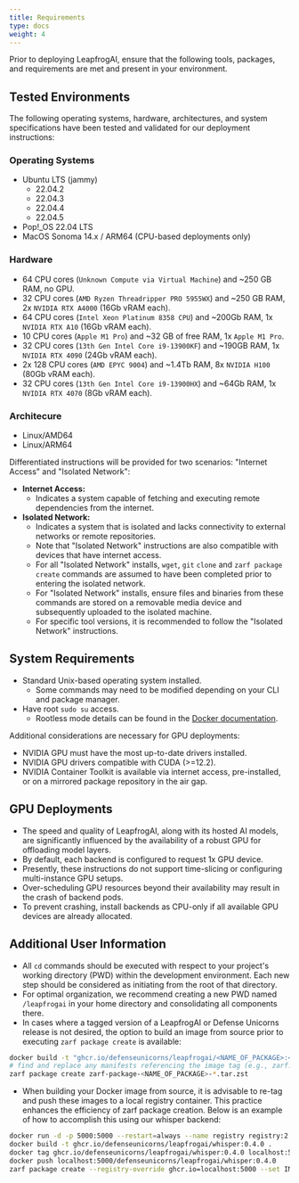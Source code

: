 ```yaml
---
title: Requirements
type: docs
weight: 4
---
```


Prior to deploying LeapfrogAI, ensure that the following tools, packages, and requirements are met and present in your environment.

## Tested Environments

The following operating systems, hardware, architectures, and system specifications have been tested and validated for our deployment instructions:

### Operating Systems

- Ubuntu LTS (jammy)
  - 22.04.2
  - 22.04.3
  - 22.04.4
  - 22.04.5
- Pop!_OS 22.04 LTS
- MacOS Sonoma 14.x / ARM64 (CPU-based deployments only)

### Hardware

- 64 CPU cores (`Unknown Compute via Virtual Machine`) and ~250 GB RAM, no GPU.
- 32 CPU cores (`AMD Ryzen Threadripper PRO 5955WX`) and ~250 GB RAM, 2x `NVIDIA RTX A4000` (16Gb vRAM each).
- 64 CPU cores (`Intel Xeon Platinum 8358 CPU`) and ~200Gb RAM, 1x `NVIDIA RTX A10` (16Gb vRAM each).
- 10 CPU cores (`Apple M1 Pro`) and ~32 GB of free RAM, 1x `Apple M1 Pro`.
- 32 CPU cores (`13th Gen Intel Core i9-13900KF`) and ~190GB RAM, 1x `NVIDIA RTX 4090` (24Gb vRAM each).
- 2x 128 CPU cores (`AMD EPYC 9004`) and ~1.4Tb RAM, 8x `NVIDIA H100` (80Gb vRAM each).
- 32 CPU cores (`13th Gen Intel Core i9-13900HX`) and ~64Gb RAM, 1x `NVIDIA RTX 4070` (8Gb vRAM each).

### Architecure

- Linux/AMD64
- Linux/ARM64

 Differentiated instructions will be provided for two scenarios: "Internet Access" and "Isolated Network":

- **Internet Access:**
  - Indicates a system capable of fetching and executing remote dependencies from the internet.
- **Isolated Network:**
  - Indicates a system that is isolated and lacks connectivity to external networks or remote repositories.
  - Note that "Isolated Network" instructions are also compatible with devices that have internet access.
  - For all "Isolated Network" installs, `wget`, `git` `clone` and `zarf package create` commands are assumed to have been completed prior to entering the isolated network.
  - For "Isolated Network" installs, ensure files and binaries from these commands are stored on a removable media device and subsequently uploaded to the isolated machine.
  - For specific tool versions, it is recommended to follow the "Isolated Network" instructions.

## System Requirements

- Standard Unix-based operating system installed.
  - Some commands may need to be modified depending on your CLI and package manager.
- Have root `sudo su` access.
  - Rootless mode details can be found in the [Docker documentation](https://docs.docker.com/engine/security/rootless/).

Additional considerations are necessary for GPU deployments:

- NVIDIA GPU must have the most up-to-date drivers installed.
- NVIDIA GPU drivers compatible with CUDA (>=12.2).
- NVIDIA Container Toolkit is available via internet access, pre-installed, or on a mirrored package repository in the air gap.

## GPU Deployments

- The speed and quality of LeapfrogAI, along with its hosted AI models, are significantly influenced by the availability of a robust GPU for offloading model layers.
- By default, each backend is configured to request 1x GPU device.
- Presently, these instructions do not support time-slicing or configuring multi-instance GPU setups.
- Over-scheduling GPU resources beyond their availability may result in the crash of backend pods.
- To prevent crashing, install backends as CPU-only if all available GPU devices are already allocated.

## Additional User Information

- All `cd` commands should be executed with respect to your project's working directory (PWD) within the development environment. Each new step should be considered as initiating from the root of that directory.
- For optimal organization, we recommend creating a new PWD named `/leapfrogai` in your home directory and consolidating all components there.
- In cases where a tagged version of a LeapfrogAI or Defense Unicorns release is not desired, the option to build an image from source prior to executing `zarf package create` is available:

``` bash
docker build -t "ghcr.io/defenseunicorns/leapfrogai/<NAME_OF_PACKAGE>:<DESIRED_TAG>" .
# find and replace any manifests referencing the image tag (e.g., zarf.yaml, zarf-config.yaml, etc.)
zarf package create zarf-package-<NAME_OF_PACKAGE>-*.tar.zst
```

- When building your Docker image from source, it is advisable to re-tag and push these images to a local registry container. This practice enhances the efficiency of zarf package creation. Below is an example of how to accomplish this using our whisper backend:

``` bash
docker run -d -p 5000:5000 --restart=always --name registry registry:2
docker build -t ghcr.io/defenseunicorns/leapfrogai/whisper:0.4.0 .
docker tag ghcr.io/defenseunicorns/leapfrogai/whisper:0.4.0 localhost:5000/defenseunicorns/leapfrogai/whisper:0.4.0
docker push localhost:5000/defenseunicorns/leapfrogai/whisper:0.4.0
zarf package create --registry-override ghcr.io=localhost:5000 --set IMG=defenseunicorns/leapfrogai/whisper:0.4.0
```
